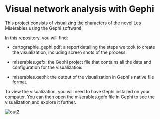# Visual network analysis with Gephi

This project consists of visualizing the characters of the novel Les Misérables using the Gephi software!

In this repository, you will find:

- cartographie_gephi.pdf: a report detailing the steps we took to create the visualization, including screen shots of the process.

- miserables.gefx: the Gephi project file that contains all the data and configuration for the visualization.

- miserables.gephi: the output of the visualization in Gephi's native file format.

To view the visualization, you will need to have Gephi installed on your computer. You can then open the miserables.gefx file in Gephi to see the visualization and explore it further.


![out2](https://user-images.githubusercontent.com/73199240/209848721-1f659ae5-ccd5-45f8-85a4-a570179745f3.png)
